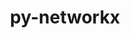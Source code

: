---
title: "py-networkx"
layout: cache
categories: [package, develop]
meta: {"compilers": ["gcc@11.4.0", "gcc@9.4.0", "none"], "num_specs": 102, "num_specs_by_stack": {"data-vis-sdk": 7, "e4s": 22, "e4s-neoverse_v1": 9, "e4s-power": 1, "hep": 6, "ml-darwin-aarch64-mps": 12, "ml-linux-aarch64-cpu": 23, "ml-linux-aarch64-cuda": 21, "ml-linux-x86_64-cpu": 22, "ml-linux-x86_64-cuda": 21, "root": 102}, "oss": ["sequoia", "ubuntu20.04", "ubuntu22.04", "ubuntu24.04"], "platforms": ["darwin", "linux"], "stacks": ["data-vis-sdk", "e4s", "e4s-neoverse_v1", "e4s-power", "hep", "ml-darwin-aarch64-mps", "ml-linux-aarch64-cpu", "ml-linux-aarch64-cuda", "ml-linux-x86_64-cpu", "ml-linux-x86_64-cuda", "root"], "targets": ["aarch64", "neoverse_v1", "ppc64le", "x86_64_v3"], "versions": ["2.7.1", "3.1", "3.3", "3.4.2"]}
spec_details: [{"compiler": "none", "hash": "23p6owlkxjtrecnkkcqcknmumhmh2ufu", "os": "ubuntu24.04", "platform": "linux", "size": "-", "stacks": ["ml-linux-aarch64-cpu", "ml-linux-aarch64-cuda", "root"], "target": "aarch64", "variants": ["build_system=python_pip", "+default", "~extra"], "versions": ["2.7.1"]}, {"compiler": "gcc@11.4.0", "hash": "24bjwxhps6op2g7vo6gpicgekvpi7ol4", "os": "ubuntu22.04", "platform": "linux", "size": "-", "stacks": ["e4s-neoverse_v1", "root"], "target": "neoverse_v1", "variants": ["build_system=python_pip", "+default", "~extra"], "versions": ["2.7.1"]}, {"compiler": "none", "hash": "24f7esqcvu5dexumdvrmmukrn6ptxceh", "os": "ubuntu24.04", "platform": "linux", "size": "-", "stacks": ["ml-linux-aarch64-cpu", "ml-linux-aarch64-cuda", "root"], "target": "aarch64", "variants": ["build_system=python_pip", "+default", "~extra"], "versions": ["2.7.1"]}, {"compiler": "none", "hash": "3cf6htyfizkiiq3nwqzf4zdhcnryrbev", "os": "ubuntu24.04", "platform": "linux", "size": "-", "stacks": ["ml-linux-x86_64-cpu", "ml-linux-x86_64-cuda", "root"], "target": "x86_64_v3", "variants": ["build_system=python_pip", "+default", "~extra"], "versions": ["3.3"]}, {"compiler": "none", "hash": "3fldh3iutztmbcwcihgaz33fwf2nh6xv", "os": "ubuntu24.04", "platform": "linux", "size": "-", "stacks": ["ml-linux-aarch64-cpu", "root"], "target": "aarch64", "variants": ["build_system=python_pip", "+default", "~extra"], "versions": ["2.7.1"]}, {"compiler": "none", "hash": "3nwmpaezh7fldt3pi7im3flrg7plg2ch", "os": "ubuntu24.04", "platform": "linux", "size": "-", "stacks": ["ml-linux-aarch64-cpu", "ml-linux-aarch64-cuda", "root"], "target": "aarch64", "variants": ["build_system=python_pip", "+default", "~extra"], "versions": ["2.7.1"]}, {"compiler": "none", "hash": "3tl3sut63jqfquxhqthozw5kopjbrrqm", "os": "ubuntu20.04", "platform": "linux", "size": "-", "stacks": ["data-vis-sdk", "root"], "target": "x86_64_v3", "variants": ["build_system=python_pip", "+default", "~extra"], "versions": ["3.4.2"]}, {"compiler": "none", "hash": "3yi2chcwqtqfjz2zamrm3wpebphyfv4k", "os": "ubuntu22.04", "platform": "linux", "size": "-", "stacks": ["e4s", "root"], "target": "x86_64_v3", "variants": ["build_system=python_pip", "+default", "~extra"], "versions": ["3.4.2"]}, {"compiler": "gcc@9.4.0", "hash": "4aasdbtndx6hecsudtehasr6tp42mfsh", "os": "ubuntu20.04", "platform": "linux", "size": "-", "stacks": ["e4s-power", "root"], "target": "ppc64le", "variants": ["build_system=python_pip", "+default", "~extra"], "versions": ["3.1"]}, {"compiler": "none", "hash": "4eql4d6v5wnflkqtyeij7a7udxqm2y7p", "os": "ubuntu22.04", "platform": "linux", "size": "-", "stacks": ["e4s", "root"], "target": "x86_64_v3", "variants": ["build_system=python_pip", "+default", "~extra"], "versions": ["3.3"]}, {"compiler": "none", "hash": "4hnlhh4m6iwm7ovpzomcwpug7g6hatp6", "os": "ubuntu22.04", "platform": "linux", "size": "-", "stacks": ["e4s", "root"], "target": "x86_64_v3", "variants": ["build_system=python_pip", "+default", "~extra"], "versions": ["2.7.1"]}, {"compiler": "gcc@11.4.0", "hash": "4o7uw6djdzaf4wqxocjci5lfqoxl35br", "os": "ubuntu22.04", "platform": "linux", "size": "-", "stacks": ["e4s-neoverse_v1", "root"], "target": "neoverse_v1", "variants": ["build_system=python_pip", "+default", "~extra"], "versions": ["2.7.1"]}, {"compiler": "none", "hash": "4poranjncisz2qzzgm37s7347hpeoohb", "os": "ubuntu22.04", "platform": "linux", "size": "-", "stacks": ["e4s", "root"], "target": "x86_64_v3", "variants": ["build_system=python_pip", "+default", "~extra"], "versions": ["2.7.1"]}, {"compiler": "none", "hash": "55mfmgvksgygfawapk3wko7iwhydbmcx", "os": "ubuntu24.04", "platform": "linux", "size": "-", "stacks": ["ml-linux-x86_64-cpu", "ml-linux-x86_64-cuda", "root"], "target": "x86_64_v3", "variants": ["build_system=python_pip", "+default", "~extra"], "versions": ["2.7.1"]}, {"compiler": "none", "hash": "5cbkg4xs4w2u4e35e7t7tj5s4ko25pug", "os": "ubuntu22.04", "platform": "linux", "size": "-", "stacks": ["e4s", "root"], "target": "x86_64_v3", "variants": ["build_system=python_pip", "+default", "~extra"], "versions": ["3.4.2"]}, {"compiler": "none", "hash": "5iw2wmf3deteqtxo4iufishzw2zlrseo", "os": "ubuntu24.04", "platform": "linux", "size": "-", "stacks": ["ml-linux-x86_64-cpu", "ml-linux-x86_64-cuda", "root"], "target": "x86_64_v3", "variants": ["build_system=python_pip", "+default", "~extra"], "versions": ["2.7.1"]}, {"compiler": "gcc@11.4.0", "hash": "6foidezidmyvzde5povxgm4lha6yswct", "os": "ubuntu22.04", "platform": "linux", "size": "-", "stacks": ["e4s-neoverse_v1", "root"], "target": "neoverse_v1", "variants": ["build_system=python_pip", "+default", "~extra"], "versions": ["2.7.1"]}, {"compiler": "none", "hash": "6qfdipru5irivqn2wzhxhpb5sxmc6xou", "os": "sequoia", "platform": "darwin", "size": "-", "stacks": ["ml-darwin-aarch64-mps", "root"], "target": "aarch64", "variants": ["build_system=python_pip", "+default", "~extra"], "versions": ["2.7.1"]}, {"compiler": "none", "hash": "7failkrxtaxshu77u3akedlzmx4223gz", "os": "ubuntu24.04", "platform": "linux", "size": "-", "stacks": ["ml-linux-aarch64-cpu", "ml-linux-aarch64-cuda", "root"], "target": "aarch64", "variants": ["build_system=python_pip", "+default", "~extra"], "versions": ["2.7.1"]}, {"compiler": "none", "hash": "7h5iuvzyfiqnddh4vv2otkqa2vn3t3r3", "os": "ubuntu22.04", "platform": "linux", "size": "-", "stacks": ["e4s", "root"], "target": "x86_64_v3", "variants": ["build_system=python_pip", "+default", "~extra"], "versions": ["2.7.1"]}, {"compiler": "none", "hash": "7iav7tv5vojahgkcv37qmaefiefbwdni", "os": "ubuntu20.04", "platform": "linux", "size": "-", "stacks": ["data-vis-sdk", "root"], "target": "x86_64_v3", "variants": ["build_system=python_pip", "+default", "~extra"], "versions": ["3.4.2"]}, {"compiler": "none", "hash": "7m7qnccn2767lg6ba5fl2pgp6pokchyk", "os": "ubuntu24.04", "platform": "linux", "size": "-", "stacks": ["ml-linux-aarch64-cpu", "ml-linux-aarch64-cuda", "root"], "target": "aarch64", "variants": ["build_system=python_pip", "+default", "~extra"], "versions": ["2.7.1"]}, {"compiler": "none", "hash": "ap42vxue65kps5vreh4cbtvfdfyojoyj", "os": "ubuntu24.04", "platform": "linux", "size": "-", "stacks": ["ml-linux-aarch64-cpu", "ml-linux-aarch64-cuda", "root"], "target": "aarch64", "variants": ["build_system=python_pip", "+default", "~extra"], "versions": ["2.7.1"]}, {"compiler": "none", "hash": "axnpgoof3u5vzrnkqm5eh7ol2gjdp4rl", "os": "ubuntu24.04", "platform": "linux", "size": "-", "stacks": ["ml-linux-aarch64-cpu", "ml-linux-aarch64-cuda", "root"], "target": "aarch64", "variants": ["build_system=python_pip", "+default", "~extra"], "versions": ["2.7.1"]}, {"compiler": "none", "hash": "b2okgq2kf3ncewbaqu2cyfqshzuwyuhf", "os": "ubuntu24.04", "platform": "linux", "size": "-", "stacks": ["ml-linux-aarch64-cpu", "ml-linux-aarch64-cuda", "root"], "target": "aarch64", "variants": ["build_system=python_pip", "+default", "~extra"], "versions": ["2.7.1"]}, {"compiler": "none", "hash": "bjvtlpgdmyz7y4boezxbox36fqvcbfcf", "os": "ubuntu22.04", "platform": "linux", "size": "-", "stacks": ["e4s", "root"], "target": "x86_64_v3", "variants": ["build_system=python_pip", "+default", "~extra"], "versions": ["2.7.1"]}, {"compiler": "none", "hash": "bwbkcgvbvmztbhsytzof3zeeoscjgxcd", "os": "ubuntu22.04", "platform": "linux", "size": "-", "stacks": ["e4s", "root"], "target": "x86_64_v3", "variants": ["build_system=python_pip", "+default", "~extra"], "versions": ["2.7.1"]}, {"compiler": "none", "hash": "bwi3hslf2dzrjfwg3ucr73yninqo52d5", "os": "ubuntu22.04", "platform": "linux", "size": "-", "stacks": ["e4s", "root"], "target": "x86_64_v3", "variants": ["build_system=python_pip", "+default", "~extra"], "versions": ["2.7.1"]}, {"compiler": "none", "hash": "bwzw7g4xrtyz2vyoo4cg5wio6sxwt4oy", "os": "sequoia", "platform": "darwin", "size": "-", "stacks": ["ml-darwin-aarch64-mps", "root"], "target": "aarch64", "variants": ["build_system=python_pip", "+default", "~extra"], "versions": ["2.7.1"]}, {"compiler": "none", "hash": "c3ljka2aplsmwvjwovzlcifoau5b75xm", "os": "ubuntu20.04", "platform": "linux", "size": "-", "stacks": ["data-vis-sdk", "root"], "target": "x86_64_v3", "variants": ["build_system=python_pip", "+default", "~extra"], "versions": ["3.4.2"]}, {"compiler": "none", "hash": "cwwb6pjktx3avfmckg6ltlwtz6wkjzuo", "os": "ubuntu20.04", "platform": "linux", "size": "-", "stacks": ["data-vis-sdk", "root"], "target": "x86_64_v3", "variants": ["build_system=python_pip", "+default", "~extra"], "versions": ["3.4.2"]}, {"compiler": "none", "hash": "cysks7dfsorz3gvlrlvsplyoin4ndxlz", "os": "ubuntu24.04", "platform": "linux", "size": "-", "stacks": ["ml-linux-aarch64-cpu", "ml-linux-aarch64-cuda", "root"], "target": "aarch64", "variants": ["build_system=python_pip", "+default", "~extra"], "versions": ["3.3"]}, {"compiler": "gcc@11.4.0", "hash": "df4o5agyb2pzpmecztujhstqeaijtps6", "os": "ubuntu22.04", "platform": "linux", "size": "-", "stacks": ["e4s-neoverse_v1", "root"], "target": "neoverse_v1", "variants": ["build_system=python_pip", "+default", "~extra"], "versions": ["2.7.1"]}, {"compiler": "none", "hash": "dj7f5mjigpwrm3xfzzaedju7ycopbmn5", "os": "ubuntu22.04", "platform": "linux", "size": "-", "stacks": ["e4s", "root"], "target": "x86_64_v3", "variants": ["build_system=python_pip", "+default", "~extra"], "versions": ["2.7.1"]}, {"compiler": "none", "hash": "dlsj4a3oth43fedmqltgxbyn6kj3mjjh", "os": "sequoia", "platform": "darwin", "size": "-", "stacks": ["ml-darwin-aarch64-mps", "root"], "target": "aarch64", "variants": ["build_system=python_pip", "+default", "~extra"], "versions": ["2.7.1"]}, {"compiler": "gcc@11.4.0", "hash": "drgv6hsaerssd2ceoi4crl4fleqfkcqi", "os": "ubuntu22.04", "platform": "linux", "size": "-", "stacks": ["e4s-neoverse_v1", "root"], "target": "neoverse_v1", "variants": ["build_system=python_pip", "+default", "~extra"], "versions": ["3.1"]}, {"compiler": "none", "hash": "emmerihdun5odxd3ipwycbuq6krqdpmc", "os": "ubuntu24.04", "platform": "linux", "size": "-", "stacks": ["ml-linux-x86_64-cpu", "ml-linux-x86_64-cuda", "root"], "target": "x86_64_v3", "variants": ["build_system=python_pip", "+default", "~extra"], "versions": ["3.3"]}, {"compiler": "none", "hash": "evrcxtwnkousbt4pn64bewfrufgcqiy4", "os": "sequoia", "platform": "darwin", "size": "-", "stacks": ["ml-darwin-aarch64-mps", "root"], "target": "aarch64", "variants": ["build_system=python_pip", "+default", "~extra"], "versions": ["2.7.1"]}, {"compiler": "none", "hash": "ezqmiq7gznwsctvpcugv4wuqcn64etfk", "os": "ubuntu22.04", "platform": "linux", "size": "-", "stacks": ["e4s", "root"], "target": "x86_64_v3", "variants": ["build_system=python_pip", "+default", "~extra"], "versions": ["2.7.1"]}, {"compiler": "none", "hash": "fiqvgl4kgb4rvt3c5iokz2bap24ylko3", "os": "sequoia", "platform": "darwin", "size": "-", "stacks": ["ml-darwin-aarch64-mps", "root"], "target": "aarch64", "variants": ["build_system=python_pip", "+default", "~extra"], "versions": ["2.7.1"]}, {"compiler": "none", "hash": "fprgf5lz5rzb3caulqsio6mseii2nudc", "os": "ubuntu22.04", "platform": "linux", "size": "-", "stacks": ["hep", "root"], "target": "x86_64_v3", "variants": ["build_system=python_pip", "+default", "~extra"], "versions": ["3.4.2"]}, {"compiler": "none", "hash": "frov35wrmom5r4uyctsuopebbwfzqmmv", "os": "ubuntu22.04", "platform": "linux", "size": "-", "stacks": ["e4s", "root"], "target": "x86_64_v3", "variants": ["build_system=python_pip", "+default", "~extra"], "versions": ["3.4.2"]}, {"compiler": "none", "hash": "fsnsrujpve7wvnrmsj2kmoa4hm7a4pyd", "os": "ubuntu20.04", "platform": "linux", "size": "-", "stacks": ["data-vis-sdk", "root"], "target": "x86_64_v3", "variants": ["build_system=python_pip", "+default", "~extra"], "versions": ["3.4.2"]}, {"compiler": "none", "hash": "g6gbpqmcibqlb6qrejmu2vlk34rcllh6", "os": "sequoia", "platform": "darwin", "size": "-", "stacks": ["ml-darwin-aarch64-mps", "root"], "target": "aarch64", "variants": ["build_system=python_pip", "+default", "~extra"], "versions": ["2.7.1"]}, {"compiler": "none", "hash": "gcas4ai4gfycixgtckswplxhoplf6ev5", "os": "ubuntu24.04", "platform": "linux", "size": "-", "stacks": ["ml-linux-aarch64-cpu", "ml-linux-aarch64-cuda", "root"], "target": "aarch64", "variants": ["build_system=python_pip", "+default", "~extra"], "versions": ["2.7.1"]}, {"compiler": "none", "hash": "gekoqp2pmtttm2anvljvi6fg4yedf3fu", "os": "ubuntu24.04", "platform": "linux", "size": "-", "stacks": ["ml-linux-aarch64-cpu", "ml-linux-aarch64-cuda", "root"], "target": "aarch64", "variants": ["build_system=python_pip", "+default", "~extra"], "versions": ["2.7.1"]}, {"compiler": "none", "hash": "gm77ukaovj7a7pvxqv6smuux3zlixpxk", "os": "ubuntu22.04", "platform": "linux", "size": "-", "stacks": ["e4s", "root"], "target": "x86_64_v3", "variants": ["build_system=python_pip", "+default", "~extra"], "versions": ["3.4.2"]}, {"compiler": "none", "hash": "gxt7ack3bpdtojprzlflchgodg4rqmap", "os": "ubuntu22.04", "platform": "linux", "size": "-", "stacks": ["e4s", "root"], "target": "x86_64_v3", "variants": ["build_system=python_pip", "+default", "~extra"], "versions": ["3.4.2"]}, {"compiler": "gcc@11.4.0", "hash": "h4kiqzarfkb6th45vbj6rkpbur4xiewg", "os": "ubuntu22.04", "platform": "linux", "size": "-", "stacks": ["e4s-neoverse_v1", "root"], "target": "neoverse_v1", "variants": ["build_system=python_pip", "+default", "~extra"], "versions": ["2.7.1"]}, {"compiler": "none", "hash": "ha726t6u2fwlbvo7kael5ucpdwydvey6", "os": "ubuntu24.04", "platform": "linux", "size": "-", "stacks": ["ml-linux-x86_64-cpu", "root"], "target": "x86_64_v3", "variants": ["build_system=python_pip", "+default", "~extra"], "versions": ["2.7.1"]}, {"compiler": "none", "hash": "hjrrcmfw6esl73gmg5oo5kd3wc4t4zqj", "os": "ubuntu22.04", "platform": "linux", "size": "-", "stacks": ["e4s", "root"], "target": "x86_64_v3", "variants": ["build_system=python_pip", "+default", "~extra"], "versions": ["3.3"]}, {"compiler": "none", "hash": "hm5orvrobma2ybvods4vvfb7gqhh32e3", "os": "ubuntu22.04", "platform": "linux", "size": "-", "stacks": ["e4s", "root"], "target": "x86_64_v3", "variants": ["build_system=python_pip", "+default", "~extra"], "versions": ["3.4.2"]}, {"compiler": "none", "hash": "hvkuyujmzan4twkh53txa2t3wqme6mb3", "os": "sequoia", "platform": "darwin", "size": "-", "stacks": ["ml-darwin-aarch64-mps", "root"], "target": "aarch64", "variants": ["build_system=python_pip", "+default", "~extra"], "versions": ["2.7.1"]}, {"compiler": "none", "hash": "hyiwu5r2fv74rd5zt54cwt7vtaj7ysuq", "os": "ubuntu24.04", "platform": "linux", "size": "-", "stacks": ["ml-linux-x86_64-cpu", "ml-linux-x86_64-cuda", "root"], "target": "x86_64_v3", "variants": ["build_system=python_pip", "+default", "~extra"], "versions": ["2.7.1"]}, {"compiler": "none", "hash": "isqmohr46xz6ukn6im4rmtk53gs2tf56", "os": "ubuntu22.04", "platform": "linux", "size": "-", "stacks": ["e4s", "root"], "target": "x86_64_v3", "variants": ["build_system=python_pip", "+default", "~extra"], "versions": ["2.7.1"]}, {"compiler": "gcc@11.4.0", "hash": "jadhum3epqpe2dg62ehzeblqwyiau6gh", "os": "ubuntu22.04", "platform": "linux", "size": "-", "stacks": ["e4s-neoverse_v1", "root"], "target": "neoverse_v1", "variants": ["build_system=python_pip", "+default", "~extra"], "versions": ["2.7.1"]}, {"compiler": "none", "hash": "kk6a6rhjct2nmoxaxiuo3yvfwjxcxznx", "os": "ubuntu22.04", "platform": "linux", "size": "-", "stacks": ["hep", "root"], "target": "x86_64_v3", "variants": ["build_system=python_pip", "+default", "~extra"], "versions": ["3.4.2"]}, {"compiler": "none", "hash": "lc3abztdgcodsojz3ybi7c2h6t2q3jdf", "os": "ubuntu24.04", "platform": "linux", "size": "-", "stacks": ["ml-linux-x86_64-cpu", "ml-linux-x86_64-cuda", "root"], "target": "x86_64_v3", "variants": ["build_system=python_pip", "+default", "~extra"], "versions": ["2.7.1"]}, {"compiler": "none", "hash": "lgajb2rnhvdru2v2b7hryregjatkkpfk", "os": "ubuntu22.04", "platform": "linux", "size": "-", "stacks": ["hep", "root"], "target": "x86_64_v3", "variants": ["build_system=python_pip", "+default", "~extra"], "versions": ["2.7.1"]}, {"compiler": "none", "hash": "lmo3m3c4rcr3yheu2wtfkyzmazyv2i2r", "os": "ubuntu22.04", "platform": "linux", "size": "-", "stacks": ["e4s", "root"], "target": "x86_64_v3", "variants": ["build_system=python_pip", "+default", "~extra"], "versions": ["3.3"]}, {"compiler": "none", "hash": "lncdthxrkzfcpomg4f4z5axegn4t7fan", "os": "ubuntu24.04", "platform": "linux", "size": "-", "stacks": ["ml-linux-aarch64-cpu", "ml-linux-aarch64-cuda", "root"], "target": "aarch64", "variants": ["build_system=python_pip", "+default", "~extra"], "versions": ["3.3"]}, {"compiler": "none", "hash": "lnlb7uyokxn53hec4cq3jyhfq2nfmrid", "os": "ubuntu24.04", "platform": "linux", "size": "-", "stacks": ["ml-linux-aarch64-cpu", "ml-linux-aarch64-cuda", "root"], "target": "aarch64", "variants": ["build_system=python_pip", "+default", "~extra"], "versions": ["3.3"]}, {"compiler": "none", "hash": "mzdflzzrnbtb24t343xixdah43m6s33e", "os": "ubuntu24.04", "platform": "linux", "size": "-", "stacks": ["ml-linux-aarch64-cpu", "ml-linux-aarch64-cuda", "root"], "target": "aarch64", "variants": ["build_system=python_pip", "+default", "~extra"], "versions": ["2.7.1"]}, {"compiler": "none", "hash": "n55sv45oxmzt2t6w4gfpfqjezplemdji", "os": "ubuntu24.04", "platform": "linux", "size": "-", "stacks": ["ml-linux-aarch64-cpu", "ml-linux-aarch64-cuda", "root"], "target": "aarch64", "variants": ["build_system=python_pip", "+default", "~extra"], "versions": ["3.3"]}, {"compiler": "none", "hash": "ndgqmqnmay4tg3cx5hwo35xkrhzavqx3", "os": "ubuntu24.04", "platform": "linux", "size": "-", "stacks": ["ml-linux-x86_64-cpu", "ml-linux-x86_64-cuda", "root"], "target": "x86_64_v3", "variants": ["build_system=python_pip", "+default", "~extra"], "versions": ["2.7.1"]}, {"compiler": "none", "hash": "njmovj4z2u7i7bwuxcjdgnzxpyn34i7p", "os": "ubuntu22.04", "platform": "linux", "size": "-", "stacks": ["hep", "root"], "target": "x86_64_v3", "variants": ["build_system=python_pip", "+default", "~extra"], "versions": ["3.4.2"]}, {"compiler": "none", "hash": "nsyw65a6d3bet2zblwtnbvydiwvqkod2", "os": "ubuntu24.04", "platform": "linux", "size": "-", "stacks": ["ml-linux-x86_64-cpu", "ml-linux-x86_64-cuda", "root"], "target": "x86_64_v3", "variants": ["build_system=python_pip", "+default", "~extra"], "versions": ["2.7.1"]}, {"compiler": "none", "hash": "nv6nmp25yvbyjkgknrjsfthrxh3f6pws", "os": "sequoia", "platform": "darwin", "size": "-", "stacks": ["ml-darwin-aarch64-mps", "root"], "target": "aarch64", "variants": ["build_system=python_pip", "+default", "~extra"], "versions": ["2.7.1"]}, {"compiler": "none", "hash": "nzdql7m4ix5j2bddrkwdzozpaihotryu", "os": "ubuntu24.04", "platform": "linux", "size": "-", "stacks": ["ml-linux-aarch64-cpu", "ml-linux-aarch64-cuda", "root"], "target": "aarch64", "variants": ["build_system=python_pip", "+default", "~extra"], "versions": ["2.7.1"]}, {"compiler": "none", "hash": "od3i2gpw3txyv5iaeqsfm66rurqccagb", "os": "ubuntu24.04", "platform": "linux", "size": "-", "stacks": ["ml-linux-x86_64-cpu", "ml-linux-x86_64-cuda", "root"], "target": "x86_64_v3", "variants": ["build_system=python_pip", "+default", "~extra"], "versions": ["2.7.1"]}, {"compiler": "none", "hash": "ogyezahgopzfpqanmm3u3e4vfid4c2vj", "os": "ubuntu24.04", "platform": "linux", "size": "-", "stacks": ["ml-linux-x86_64-cpu", "ml-linux-x86_64-cuda", "root"], "target": "x86_64_v3", "variants": ["build_system=python_pip", "+default", "~extra"], "versions": ["2.7.1"]}, {"compiler": "none", "hash": "olchcw7a6ejgown5ewyvrlf3mbc3zo2v", "os": "ubuntu24.04", "platform": "linux", "size": "-", "stacks": ["ml-linux-aarch64-cpu", "root"], "target": "aarch64", "variants": ["build_system=python_pip", "+default", "~extra"], "versions": ["2.7.1"]}, {"compiler": "none", "hash": "onayxjgopqqvtqnfuorgxff3ukdg3knt", "os": "ubuntu24.04", "platform": "linux", "size": "-", "stacks": ["ml-linux-x86_64-cpu", "ml-linux-x86_64-cuda", "root"], "target": "x86_64_v3", "variants": ["build_system=python_pip", "+default", "~extra"], "versions": ["2.7.1"]}, {"compiler": "none", "hash": "oussz7s3n3a44r2fuvbrevehhiv4ekux", "os": "ubuntu22.04", "platform": "linux", "size": "-", "stacks": ["e4s", "root"], "target": "x86_64_v3", "variants": ["build_system=python_pip", "+default", "~extra"], "versions": ["3.3"]}, {"compiler": "none", "hash": "q4mlhtcvzkndnicumk62cimfjwzmdwzk", "os": "ubuntu24.04", "platform": "linux", "size": "-", "stacks": ["ml-linux-x86_64-cpu", "ml-linux-x86_64-cuda", "root"], "target": "x86_64_v3", "variants": ["build_system=python_pip", "+default", "~extra"], "versions": ["3.3"]}, {"compiler": "none", "hash": "qfwhw5aimge2tmydxrtwqhdcdnxjrepi", "os": "ubuntu24.04", "platform": "linux", "size": "-", "stacks": ["ml-linux-x86_64-cpu", "ml-linux-x86_64-cuda", "root"], "target": "x86_64_v3", "variants": ["build_system=python_pip", "+default", "~extra"], "versions": ["2.7.1"]}, {"compiler": "none", "hash": "qgm77ixsntzsiep5amuclpofu3g5mmzu", "os": "ubuntu24.04", "platform": "linux", "size": "-", "stacks": ["ml-linux-aarch64-cpu", "ml-linux-aarch64-cuda", "root"], "target": "aarch64", "variants": ["build_system=python_pip", "+default", "~extra"], "versions": ["2.7.1"]}, {"compiler": "none", "hash": "rf7fo36pkny5dbysht6k5xgxm3o6mmnl", "os": "ubuntu20.04", "platform": "linux", "size": "-", "stacks": ["data-vis-sdk", "root"], "target": "x86_64_v3", "variants": ["build_system=python_pip", "+default", "~extra"], "versions": ["3.4.2"]}, {"compiler": "none", "hash": "sk5om7usqimmqywftfjc3wxw7ukqbdhs", "os": "ubuntu24.04", "platform": "linux", "size": "-", "stacks": ["ml-linux-x86_64-cpu", "ml-linux-x86_64-cuda", "root"], "target": "x86_64_v3", "variants": ["build_system=python_pip", "+default", "~extra"], "versions": ["2.7.1"]}, {"compiler": "none", "hash": "ss7g5cum3lxahxcmrlpdizabjyv3ffmy", "os": "ubuntu24.04", "platform": "linux", "size": "-", "stacks": ["ml-linux-x86_64-cpu", "ml-linux-x86_64-cuda", "root"], "target": "x86_64_v3", "variants": ["build_system=python_pip", "+default", "~extra"], "versions": ["2.7.1"]}, {"compiler": "gcc@11.4.0", "hash": "sycncte3q64m4giqsjwydbbqwdwf27j2", "os": "ubuntu22.04", "platform": "linux", "size": "-", "stacks": ["e4s-neoverse_v1", "root"], "target": "neoverse_v1", "variants": ["build_system=python_pip", "+default", "~extra"], "versions": ["3.1"]}, {"compiler": "none", "hash": "tbnseycwgvopsxrgdskwdwqvfs7s2ws7", "os": "ubuntu24.04", "platform": "linux", "size": "-", "stacks": ["ml-linux-aarch64-cpu", "ml-linux-aarch64-cuda", "root"], "target": "aarch64", "variants": ["build_system=python_pip", "+default", "~extra"], "versions": ["2.7.1"]}, {"compiler": "none", "hash": "tm44sm3ksk6w43verdl4tjd6ygu5l72q", "os": "ubuntu24.04", "platform": "linux", "size": "-", "stacks": ["ml-linux-x86_64-cpu", "ml-linux-x86_64-cuda", "root"], "target": "x86_64_v3", "variants": ["build_system=python_pip", "+default", "~extra"], "versions": ["2.7.1"]}, {"compiler": "none", "hash": "txgxdsnw2lphikduwit63r5cgesmhhze", "os": "ubuntu24.04", "platform": "linux", "size": "-", "stacks": ["ml-linux-x86_64-cpu", "ml-linux-x86_64-cuda", "root"], "target": "x86_64_v3", "variants": ["build_system=python_pip", "+default", "~extra"], "versions": ["2.7.1"]}, {"compiler": "none", "hash": "u5r5amdrkovoxteagyp2q62kq2smr3sp", "os": "ubuntu24.04", "platform": "linux", "size": "-", "stacks": ["ml-linux-x86_64-cpu", "ml-linux-x86_64-cuda", "root"], "target": "x86_64_v3", "variants": ["build_system=python_pip", "+default", "~extra"], "versions": ["3.3"]}, {"compiler": "none", "hash": "umhq3jq3popxr6g32yzuna7iq7pcpths", "os": "ubuntu24.04", "platform": "linux", "size": "-", "stacks": ["ml-linux-x86_64-cpu", "ml-linux-x86_64-cuda", "root"], "target": "x86_64_v3", "variants": ["build_system=python_pip", "+default", "~extra"], "versions": ["2.7.1"]}, {"compiler": "none", "hash": "usit66c537roaikx3rterljvcfs3ek3q", "os": "ubuntu20.04", "platform": "linux", "size": "-", "stacks": ["data-vis-sdk", "root"], "target": "x86_64_v3", "variants": ["build_system=python_pip", "+default", "~extra"], "versions": ["3.4.2"]}, {"compiler": "none", "hash": "uwkuyzacuwxgslzp2gtwvegy3a4l3qds", "os": "ubuntu24.04", "platform": "linux", "size": "-", "stacks": ["ml-linux-x86_64-cpu", "ml-linux-x86_64-cuda", "root"], "target": "x86_64_v3", "variants": ["build_system=python_pip", "+default", "~extra"], "versions": ["2.7.1"]}, {"compiler": "none", "hash": "v2ya6dcsliqjsv3zdwkvvcwa7hf45szf", "os": "sequoia", "platform": "darwin", "size": "-", "stacks": ["ml-darwin-aarch64-mps", "root"], "target": "aarch64", "variants": ["build_system=python_pip", "+default", "~extra"], "versions": ["2.7.1"]}, {"compiler": "none", "hash": "vh63cat6ast5ijhl7xn4attlf277gied", "os": "sequoia", "platform": "darwin", "size": "-", "stacks": ["ml-darwin-aarch64-mps", "root"], "target": "aarch64", "variants": ["build_system=python_pip", "+default", "~extra"], "versions": ["2.7.1"]}, {"compiler": "none", "hash": "viyyorbw7o2y2vo7m56e2jxl6acbngqb", "os": "ubuntu24.04", "platform": "linux", "size": "-", "stacks": ["ml-linux-aarch64-cpu", "ml-linux-aarch64-cuda", "root"], "target": "aarch64", "variants": ["build_system=python_pip", "+default", "~extra"], "versions": ["3.3"]}, {"compiler": "none", "hash": "vmwveapcb4mb6ktzesxkehggavgnvpzh", "os": "ubuntu22.04", "platform": "linux", "size": "-", "stacks": ["e4s", "root"], "target": "x86_64_v3", "variants": ["build_system=python_pip", "+default", "~extra"], "versions": ["3.3"]}, {"compiler": "none", "hash": "w33tmzmzsqir5fglkovaqzcnvfnp73ll", "os": "ubuntu22.04", "platform": "linux", "size": "-", "stacks": ["e4s", "root"], "target": "x86_64_v3", "variants": ["build_system=python_pip", "+default", "~extra"], "versions": ["3.4.2"]}, {"compiler": "none", "hash": "wkmr5mr5snitsc3ohcjp724tj2q7n2e2", "os": "ubuntu22.04", "platform": "linux", "size": "-", "stacks": ["hep", "root"], "target": "x86_64_v3", "variants": ["build_system=python_pip", "+default", "~extra"], "versions": ["3.4.2"]}, {"compiler": "none", "hash": "wkrp2nye3dgr23d4vhijfpjjz2pibx5x", "os": "sequoia", "platform": "darwin", "size": "-", "stacks": ["ml-darwin-aarch64-mps", "root"], "target": "aarch64", "variants": ["build_system=python_pip", "+default", "~extra"], "versions": ["2.7.1"]}, {"compiler": "none", "hash": "xchaiyen5czhnneo52tbhlanjjatlkwy", "os": "ubuntu24.04", "platform": "linux", "size": "-", "stacks": ["ml-linux-aarch64-cpu", "ml-linux-aarch64-cuda", "root"], "target": "aarch64", "variants": ["build_system=python_pip", "+default", "~extra"], "versions": ["2.7.1"]}, {"compiler": "none", "hash": "xxcu46tjpeyp2q2envwsybi6qgq43mi3", "os": "ubuntu24.04", "platform": "linux", "size": "-", "stacks": ["ml-linux-aarch64-cpu", "ml-linux-aarch64-cuda", "root"], "target": "aarch64", "variants": ["build_system=python_pip", "+default", "~extra"], "versions": ["2.7.1"]}, {"compiler": "none", "hash": "yxofnhhuuum37gs7tt6mbhhjt5nnfsyc", "os": "ubuntu22.04", "platform": "linux", "size": "-", "stacks": ["hep", "root"], "target": "x86_64_v3", "variants": ["build_system=python_pip", "+default", "~extra"], "versions": ["3.4.2"]}, {"compiler": "none", "hash": "yypikdlydobgg23ibl2kzeeg2q2h7myg", "os": "ubuntu22.04", "platform": "linux", "size": "-", "stacks": ["e4s", "root"], "target": "x86_64_v3", "variants": ["build_system=python_pip", "+default", "~extra"], "versions": ["2.7.1"]}, {"compiler": "none", "hash": "zdhbugzlt6u2ioggo5p53wiwlcquqmcw", "os": "sequoia", "platform": "darwin", "size": "-", "stacks": ["ml-darwin-aarch64-mps", "root"], "target": "aarch64", "variants": ["build_system=python_pip", "+default", "~extra"], "versions": ["2.7.1"]}, {"compiler": "none", "hash": "ziqewwdmk7fwuxjivlzusbjz4iqfkja2", "os": "ubuntu24.04", "platform": "linux", "size": "-", "stacks": ["ml-linux-x86_64-cpu", "ml-linux-x86_64-cuda", "root"], "target": "x86_64_v3", "variants": ["build_system=python_pip", "+default", "~extra"], "versions": ["2.7.1"]}, {"compiler": "gcc@11.4.0", "hash": "zrfxurtujinlzlxxtcqpyou7q6rquvex", "os": "ubuntu22.04", "platform": "linux", "size": "-", "stacks": ["e4s-neoverse_v1", "root"], "target": "neoverse_v1", "variants": ["build_system=python_pip", "+default", "~extra"], "versions": ["3.1"]}]
---